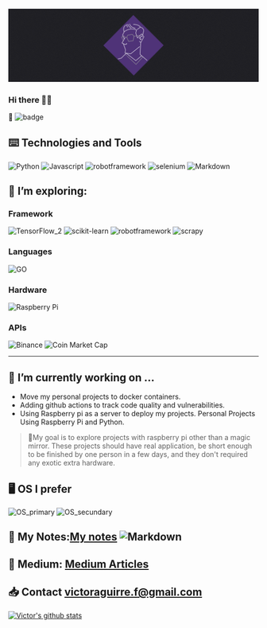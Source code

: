 ![Hero_banner](Hero_Image_CubeVic_V1.png)
### Hi there 🖐🏾

🙈 ![badge](https://www.codewars.com/users/CubeVic/badges/small)

## ⌨️ Technologies and Tools
![Python](https://img.shields.io/badge/Python-code-blueviolet?style=for-the-badge&logo=python&logoColor=white&color=9900FF) ![Javascript](https://img.shields.io/badge/Javascript-code-blueviolet?style=for-the-badge&logo=Javascript&logoColor=white&color=9900FF) ![robotframework](https://img.shields.io/badge/robotframework-framework-blueviolet?style=for-the-badge&logo=robotframework&logoColor=white&color=9900FF) ![selenium](https://img.shields.io/badge/selenium-framework-blueviolet?style=for-the-badge&logo=selenium&logoColor=white&color=9900FF) ![Markdown](https://img.shields.io/badge/Markdown-Markdown-blueviolet?style=for-the-badge&logo=Markdown&logoColor=white&color=9900FF)

## 🌱 I’m exploring:
### Framework
![TensorFlow_2](https://img.shields.io/badge/TensorFlow-Code?style=for-the-badge&logo=TensorFlow&logoColor=gray&color=ffffff)  ![scikit-learn](https://img.shields.io/badge/scikit&boxh;learn-Code?style=for-the-badge&logo=scikit-learn&logoColor=gray&color=ffffff)  ![robotframework](https://img.shields.io/badge/robotframework-Code?style=for-the-badge&logo=robotframework&logoColor=gray&color=ffffff)
![scrapy](https://img.shields.io/badge/scrapy-Code?style=for-the-badge&logo=scrapy&logoColor=gray&color=ffffff)
### Languages
![GO](https://img.shields.io/badge/Go-Code?style=for-the-badge&logo=go&logoColor=gray&color=ffffff)
### Hardware
![Raspberry Pi](https://img.shields.io/badge/raspberrypi-Code?style=for-the-badge&logo=raspberrypi&logoColor=gray&color=ffffff)
### APIs
![Binance](https://img.shields.io/badge/binance-Code?style=for-the-badge&logo=binance&logoColor=gray&color=ffffff) ![Coin Market Cap](https://img.shields.io/badge/coinmarketcap-Code?style=for-the-badge&logo=coinmarketcap&logoColor=gray&color=ffffff)

---

## 🔭 I’m currently working on ...
- Move my personal projects to docker containers.
- Adding github actions to track code quality and vulnerabilities.
- Using Raspberry pi as a server to deploy my projects.
Personal Projects Using Raspberry Pi and Python.
> 📌My goal is to explore projects with raspberry pi other than a magic mirror.
> These projects should have real application, be short enough to be finished by one person in a few days, and they don't required any exotic extra hardware.

## 🖥️ OS I prefer
![OS_primary](https://img.shields.io/badge/Mac-OS-blueviolet?style=for-the-badge&logo=Apple&logoColor=white&color=9900FF) ![OS_secundary](https://img.shields.io/badge/Linux-OS-blueviolet?style=for-the-badge&logo=Ubuntu&logoColor=white&color=9900FF)

<!-- ## Projects  -->

<!-- ### Project Davinci ![Python](https://img.shields.io/badge/Python-Code-blueviolet?style=flat-square&logo=python&logoColor=white&color=9900FF) ![Flask](https://img.shields.io/badge/Flask-Framework-blueviolet?style=flat-square&logo=Flask&logoColor=white&color=9900FF)
An Random pasword Generator
- Live Project [Project Davinci](https://projectdavinci.herokuapp.com/)
- Github [Project Davinci](https://github.com/CubeVic/Project_Davinci)

### Project Task Master ![Python](https://img.shields.io/badge/Python-Code-blueviolet?style=flat-square&logo=python&logoColor=white&color=9900FF) ![Flask](https://img.shields.io/badge/Flask-Framework-blueviolet?style=flat-square&logo=Flask&logoColor=white&color=9900FF)
A To DO list, with option to create, edit and delete task
- Live Project [Project Task Master](https://projectthetaskmaster.herokuapp.com/)

### Project Hangman ![Python](https://img.shields.io/badge/Python-Code-blueviolet?style=flat-square&logo=python&logoColor=white&color=9900FF)
A simple game of hangman, it use the Python wrapper for the API datamuse to ftch random words to use in the game.
- GitHub [Project Hangman](https://github.com/CubeVic/Project_Hangman) -->

## 📘 My Notes:[My notes](https://cubevic.github.io/My_notes/) ![Markdown](https://img.shields.io/badge/Markdown-Markdown-blueviolet?style=flat-square&logo=Markdown&logoColor=white&color=9900FF)

## 📓 Medium: [Medium Articles](https://medium.com/@fernandezvictor)

## 📥 Contact victoraguirre.f@gmail.com

[![Victor's github stats](https://github-readme-stats.vercel.app/api?username=CubeVic&hide=contribs,prs&count_private=true&show_icons=true&theme=midnight-purple)](https://github.com/CubeVic/github-readme-stats)

<!--
**CubeVic/CubeVic** is a ✨ _special_ ✨ repository because its `README.md` (this file) appears on your GitHub profile.

Here are some ideas to get you started:

- 🔭 I’m currently working on ...
- 🌱 I’m currently learning ...
- 👯 I’m looking to collaborate on ...
- 🤔 I’m looking for help with ...
- 💬 Ask me about ...
- 📫 How to reach me: ...
- 😄 Pronouns: ...
- ⚡ Fun fact: ...
-->
